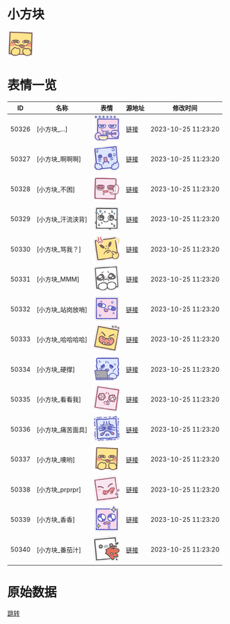 # 小方块

<img src="./cover.png" height="60" alt="cover" />

# 表情一览

|ID|名称|表情|源地址|修改时间|
|----|----|----|----|----|
|50326|[小方块_...]|<img src="./pic/050326_%5B小方块_...%5D.png" height="60" alt="..."/>|[链接](https://i0.hdslb.com/bfs/garb/2c64e852994b135b27713f560134704dd28ec70b.png)|2023-10-25 11:23:20|
|50327|[小方块_啊啊啊]|<img src="./pic/050327_%5B小方块_啊啊啊%5D.png" height="60" alt="啊啊啊"/>|[链接](https://i0.hdslb.com/bfs/garb/5004ce0c3e32df1d1cca900447e8f9b1570d10bc.png)|2023-10-25 11:23:20|
|50328|[小方块_不困]|<img src="./pic/050328_%5B小方块_不困%5D.png" height="60" alt="不困"/>|[链接](https://i0.hdslb.com/bfs/garb/d1d459398a6abf1d83e5ef5b9d2705f0b8c975ee.png)|2023-10-25 11:23:20|
|50329|[小方块_汗流浃背]|<img src="./pic/050329_%5B小方块_汗流浃背%5D.png" height="60" alt="汗流浃背"/>|[链接](https://i0.hdslb.com/bfs/garb/86283959d4fe3f096a9fdaac6dfdc32d57e574d6.png)|2023-10-25 11:23:20|
|50330|[小方块_骂我？]|<img src="./pic/050330_%5B小方块_骂我？%5D.png" height="60" alt="骂我？"/>|[链接](https://i0.hdslb.com/bfs/garb/bc35129a9134a27f6c0d84e02aa2533ce8d9fd93.png)|2023-10-25 11:23:20|
|50331|[小方块_MMM]|<img src="./pic/050331_%5B小方块_MMM%5D.png" height="60" alt="MMM"/>|[链接](https://i0.hdslb.com/bfs/garb/24b5adf5b169ddbd6a8eca5a1d2e8c9be24d483b.png)|2023-10-25 11:23:20|
|50332|[小方块_站岗放哨]|<img src="./pic/050332_%5B小方块_站岗放哨%5D.png" height="60" alt="站岗放哨"/>|[链接](https://i0.hdslb.com/bfs/garb/d24a77aceb2664e99a779236d568ff37e78d3ca7.png)|2023-10-25 11:23:20|
|50333|[小方块_哈哈哈哈]|<img src="./pic/050333_%5B小方块_哈哈哈哈%5D.png" height="60" alt="哈哈哈哈"/>|[链接](https://i0.hdslb.com/bfs/garb/5442729a117de8a765f8d7e41b5450b13d659aca.png)|2023-10-25 11:23:20|
|50334|[小方块_硬撑]|<img src="./pic/050334_%5B小方块_硬撑%5D.png" height="60" alt="硬撑"/>|[链接](https://i0.hdslb.com/bfs/garb/b305bbb3f9c4de2cabc39fd495246ef75eb58b69.png)|2023-10-25 11:23:20|
|50335|[小方块_看看我]|<img src="./pic/050335_%5B小方块_看看我%5D.png" height="60" alt="看看我"/>|[链接](https://i0.hdslb.com/bfs/garb/b002173f77440889af0ba00691591b7be4cb19ae.png)|2023-10-25 11:23:20|
|50336|[小方块_痛苦面具]|<img src="./pic/050336_%5B小方块_痛苦面具%5D.png" height="60" alt="痛苦面具"/>|[链接](https://i0.hdslb.com/bfs/garb/6223048062d4355182a005ed6a9a4539de0cfae6.png)|2023-10-25 11:23:20|
|50337|[小方块_噢哟]|<img src="./pic/050337_%5B小方块_噢哟%5D.png" height="60" alt="噢哟"/>|[链接](https://i0.hdslb.com/bfs/garb/0a1a9bfbf67cf579bf1058912229475cc77aa05a.png)|2023-10-25 11:23:20|
|50338|[小方块_prprpr]|<img src="./pic/050338_%5B小方块_prprpr%5D.png" height="60" alt="prprpr"/>|[链接](https://i0.hdslb.com/bfs/garb/683303438c4dd53bede90582f45bc3114075582b.png)|2023-10-25 11:23:20|
|50339|[小方块_香香]|<img src="./pic/050339_%5B小方块_香香%5D.png" height="60" alt="香香"/>|[链接](https://i0.hdslb.com/bfs/garb/7f31dc8b047979052fe148183c623c7428904246.png)|2023-10-25 11:23:20|
|50340|[小方块_番茄汁]|<img src="./pic/050340_%5B小方块_番茄汁%5D.png" height="60" alt="番茄汁"/>|[链接](https://i0.hdslb.com/bfs/garb/627394d7dbde98b75f6b09c516c034bc295e69b9.png)|2023-10-25 11:23:20|

# 原始数据

[跳转](./raw.json)

